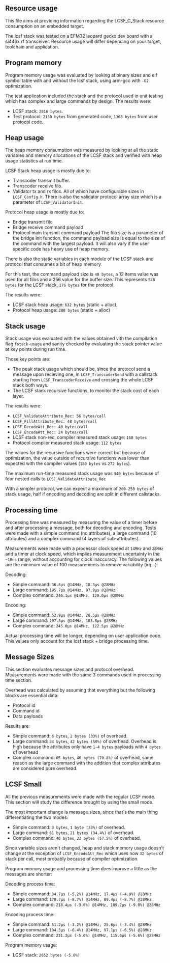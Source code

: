 ## Resource usage

This file aims at providing information regarding the LCSF_C_Stack resource consumption on an embedded target.

The lcsf stack was tested on a EFM32 leopard gecko dev board with a si446x rf transceiver. Resource usage will differ depending on your target, toolchain and application.

## Program memory

Program memory usage was evaluated by looking at binary sizes and elf symbol table with and without the lcsf stack, using arm-gcc with `-O2` optimization.

The test application included the stack and the protocol used in unit testing which has complex and large commands by design. The results were:

* LCSF stack: `2816 bytes`.
* Test protocol: `2130 bytes` from generated code, `1368 bytes` from user protocol code.

## Heap usage

The heap memory consumption was measured by looking at all the static variables and memory allocations of the LCSF stack and verified with heap usage statistics at run time.

LCSF Stack heap usage is mostly due to:
* Transcoder transmit buffer.
* Transcoder receive filo.
* Validator tx and rx filos.
All of which have configurable sizes in `LCSF_Config.h`. There is also the validator protocol array size which is a parameter of `LCSF_ValidatorInit`.

Protocol heap usage is mostly due to:
* Bridge transmit filo
* Bridge receive command payload
* Protocol main transmit command payload
The filo size is a parameter of the bridge init function, the command payload size is equal to the size of the command with the largest payload. It will also vary if the user specific code has heavy use of heap memory.

There is also the static variables in each module of the LCSF stack and protocol that consumes a bit of heap memory.

For this test, the command payload size is `40 bytes`, a 12 items value was used for all filos and a 256 value for the buffer size. This represents `548 bytes` for the LCSF stack, `176 bytes` for the protocol.

The results were:
* LCSF stack heap usage: `632 bytes` (static + alloc),
* Protocol heap usage: `208 bytes` (static + alloc)

## Stack usage

Stack usage was evaluated with the values obtained vith the compilation flag `fstack-usage` and sanity checked by evaluating the stack pointer value at key points during run time.

Those key points are:
* The peak stack usage which should be, since the protocol send a message upon recieving one, in `LCSF_TranscoderSend` with a callstack starting from `LCSF_TranscoderReceive` and crossing the whole LCSF stack both ways.
* The LCSF stack recursive functions, to monitor the stack cost of each layer.

The results were:
* `LCSF_ValidateAttribute_Rec: 56 bytes/call`
* `LCSF_FillAttribute_Rec: 48 bytes/call`
* `LCSF_DecodeAtt_Rec: 40 bytes/call`
* `LCSF_EncodeAtt_Rec: 24 bytes/call`
* LCSF stack non-rec, compiler measured stack usage: `160 bytes`
* Protocol compiler measured stack usage: `112 bytes`

The values for the recursive functions were correct but because of optimization, the value outside of recursive functions was lower than expected with the compiler values (`180 bytes` vs `272 bytes`).

The maximum run-time measured stack usage was `340 bytes` because of four nested calls to `LCSF_ValidateAttribute_Rec`

With a simpler protocol, we can expect a maximum of `200-250 bytes` of stack usage, half if encoding and decoding are split in different callstacks.

## Processing time

Processing time was measured by measuring the value of a timer before and after processing a message, both for decoding and encoding. Tests were made with a simple command (no attributes), a large command (10 attributes) and a complex command (4 layers of sub-attributes).

Measurements were made with a processor clock speed at `14MHz` and `28MHz` and a timer at clock speed, which implies measurement uncertainty in the `~10ns` range, without accounting for clock inaccuracy. The following values are the minimum value of 100 measurements to remove variability (irq...):

Decoding:
* Simple command: `36.6µs @14MHz, 18.3µs @28MHz`
* Large command: `195.7µs @14MHz, 97.9µs @28MHz`
* Complex command: `240.1µs @14MHz, 120.0µs @28MHz`

Encoding:
* Simple command: `52.9µs @14MHz, 26.5µs @28MHz`
* Large command: `207.5µs @14MHz, 103.8µs @28MHz`
* Complex command: `245.0µs @14MHz, 122.5µs @28MHz`

Actual processing time will be longer, depending on user application code. This values only account for the lcsf stack + bridge processing time.

## Message Sizes

This section evaluates message sizes and protocol overhead. Measurements were made with the same 3 commands used in processing time section.

Overhead was calculated by assuming that everything but the following blocks are essential data:
* Protocol id
* Command id
* Data payloads

Results are:
* Simple command: `6 bytes`, `2 bytes (33%)` of overhead.
* Large command: `84 bytes`, `42 bytes (50%)` of overhead. Overhead is high because the attributes only have `1-4 bytes` payloads with `4 bytes` of overhead
* Complex command: `65 bytes`, `46 bytes (70.8%)` of overhead, same reason as the large command with the addition that complex attributes are considered pure overhead.

## LCSF Small

All the previous measurements were made with the regular LCSF mode. This section will study the difference brought by using the small mode.

The most important change is message sizes, since that's the main thing differentiating the two modes:
* Simple command: `3 bytes`, `1 byte (33%)` of overhead.
* Large command: `61 bytes`, `21 bytes (34.4%)` of overhead.
* Complex command: `40 bytes`, `23 bytes (57.5%)` of overhead.

Since variable sizes aren't changed, heap and stack memory usage doesn't change at the exception of `LCSF_EncodeAtt_Rec` which uses now `32 bytes` of stack per call, most probably because of compiler optimization.

Program memory usage and processing time does improve a little as the messages are shorter:

Decoding process time:
* Simple command: `34.7µs (-5.2%) @14MHz, 17.4µs (-4.9%) @28MHz`
* Large command: `178.7µs (-8.7%) @14MHz, 89.4µs (-8.7%) @28MHz`
* Complex command: `218.4µs (-9.0%) @14MHz, 109.2µs (-9.0%) @28MHz`

Encoding process time:
* Simple command: `51.2µs (-3.2%) @14MHz, 25.6µs (-3.4%) @28MHz`
* Large command: `194.3µs (-6.4%) @14MHz, 97.1µs (-6.5%) @28MHz`
* Complex command: `231.3µs (-5.6%) @14MHz, 115.6µs (-5.6%) @28MHz`

Program memory usage:
* LCSF stack: `2652 bytes (-5.8%)`
